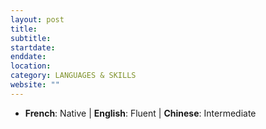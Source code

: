 ```yaml
---
layout: post
title: 
subtitle: 
startdate: 
enddate: 
location:
category: LANGUAGES & SKILLS
website: ""
---
```

- **French**: Native | **English**: Fluent | **Chinese**: Intermediate